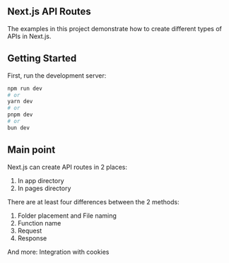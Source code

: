 ## Next.js API Routes

The examples in this project demonstrate how to create different types of APIs in Next.js.

## Getting Started

First, run the development server:

```bash
npm run dev
# or
yarn dev
# or
pnpm dev
# or
bun dev
```

## Main point

Next.js can create API routes in 2 places:
1. In app directory
2. In pages directory


There are at least four differences between the 2 methods:
1. Folder placement and File naming
2. Function name
3. Request
4. Response

And more: Integration with cookies